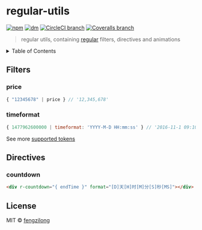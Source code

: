 # regular-utils
[![npm](https://img.shields.io/npm/v/regular-utils.svg?style=flat-square)]() [![dm](https://img.shields.io/npm/dm/regular-utils.svg?style=flat-square)]() [![CircleCI branch](https://img.shields.io/circleci/project/github/fengzilong/regular-utils/master.svg?style=flat-square)](https://circleci.com/gh/fengzilong/regular-utils/) [![Coveralls branch](https://img.shields.io/coveralls/fengzilong/regular-utils/master.svg?style=flat-square)](https://coveralls.io/github/fengzilong/regular-utils?branch=master)

> regular utils, containing [regular](https://github.com/regularjs/regular) filters, directives and animations

<details><summary>Table of Contents</summary>

<!-- TOC depthFrom:1 depthTo:6 withLinks:1 updateOnSave:0 orderedList:0 -->

- [Filters](#filters)
	- [price](#price)
	- [timeformat](#timeformat)
- [Directives](#directives)
	- [countdown](#countdown)

<!-- /TOC -->

</details>

## Filters

### price

```js
{ "12345678" | price } // '12,345,678'
```

### timeformat

```js
{ 1477962600000 | timeformat: 'YYYY-M-D HH:mm:ss' } // '2016-11-1 09:10:00'
```

See more [supported tokens](https://date-fns.org/docs/format)

## Directives

### countdown

```html
<div r-countdown="{ endTime }" format="[D]天[H]时[M]分[S]秒[MS]"></div>
```

## License

MIT &copy; [fengzilong](https://github.com/fengzilong)
